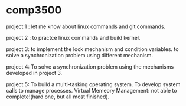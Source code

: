 # comp3500
project 1 : let me know about linux commands and git commands.

project 2 : to practce linux commands and build kernel.

project 3: to implement the lock mechanism and condition variables.
            to solve a synchronization problem using different mechanism.
            
project 4: To solve a synchronization problem using the mechanisms developed in project 3.

project 5: To build a multi-tasking operating system.
            To develop system calls to manage processes.
Virtual Memeory Management: not able to complete!(hard one, but all most finished).
                           
